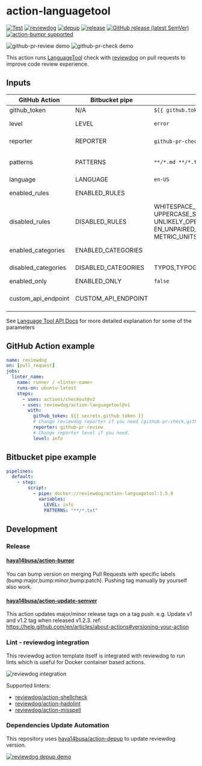 # action-languagetool

[![Test](https://github.com/reviewdog/action-languagetool/workflows/Test/badge.svg)](https://github.com/reviewdog/action-languagetool/actions?query=workflow%3ATest)
[![reviewdog](https://github.com/reviewdog/action-languagetool/workflows/reviewdog/badge.svg)](https://github.com/reviewdog/action-languagetool/actions?query=workflow%3Areviewdog)
[![depup](https://github.com/reviewdog/action-languagetool/workflows/depup/badge.svg)](https://github.com/reviewdog/action-languagetool/actions?query=workflow%3Adepup)
[![release](https://github.com/reviewdog/action-languagetool/workflows/release/badge.svg)](https://github.com/reviewdog/action-languagetool/actions?query=workflow%3Arelease)
[![GitHub release (latest SemVer)](https://img.shields.io/github/v/release/reviewdog/action-languagetool?logo=github&sort=semver)](https://github.com/reviewdog/action-languagetool/releases)
[![action-bumpr supported](https://img.shields.io/badge/bumpr-supported-ff69b4?logo=github&link=https://github.com/haya14busa/action-bumpr)](https://github.com/haya14busa/action-bumpr)

![github-pr-review demo](https://user-images.githubusercontent.com/3797062/74084817-31e7ce80-4ab6-11ea-9d7f-621a9861148c.png)
![github-pr-check demo](https://user-images.githubusercontent.com/3797062/74084838-5ba0f580-4ab6-11ea-85fa-0944ff7709b5.png)

This action runs [LanguageTool](https://github.com/languagetool-org/languagetool) check with [reviewdog](https://github.com/reviewdog/reviewdog) on pull requests to improve code review experience.

## Inputs

| GitHub Action       | Bitbucket pipe      | Default                                                                                                                                                                                                                                                                                                        | Description                                                                     |
|---------------------|---------------------|----------------------------------------------------------------------------------------------------------------------------------------------------------------------------------------------------------------------------------------------------------------------------------------------------------------|---------------------------------------------------------------------------------|
| github_token        | N/A                 | `${{ github.token }}`                                                                                                                                                                                                                                                                                          | GITHUB_TOKEN                                                                    |
| level               | LEVEL               | `error`                                                                                                                                                                                                                                                                                                        | Report level for reviewdog [info,warning,error]                                 |
| reporter            | REPORTER            | `github-pr-check`/`bitbucket-code-report`                                                                                                                                                                                                                                                                      | Reporter of reviewdog command [github-pr-check,github-pr-review]                |
| patterns            | PATTERNS            | `**/*.md **/*.txt'`                                                                                                                                                                                                                                                                                            | Space separated target file glob patterns. https://github.com/haya14busa/ghglob |
| language            | LANGUAGE            | `en-US`                                                                                                                                                                                                                                                                                                        | `language` of LanguageTool                                                      |
| enabled_rules       | ENABLED_RULES       |                                                                                                                                                                                                                                                                                                                | Comma separated `enabledRules` of LanguageTool                                  |
| disabled_rules      | DISABLED_RULES      | WHITESPACE_RULE,EN_QUOTES,DASH_RULE,WORD_CONTAINS_UNDERSCORE, UPPERCASE_SENTENCE_START,ARROWS,COMMA_PARENTHESIS_WHITESPACE, UNLIKELY_OPENING_PUNCTUATION,SENTENCE_WHITESPACE,CURRENCY, EN_UNPAIRED_BRACKETS,PHRASE_REPETITION,PUNCTUATION_PARAGRAPH_END, METRIC_UNITS_EN_US,ENGLISH_WORD_REPEAT_BEGINNING_RULE | Comma separated `disabledRules` of LanguageTool                                 |
| enabled_categories  | ENABLED_CATEGORIES  |                                                                                                                                                                                                                                                                                                                | Comma separated `enabledCategories` of LanguageTool                             |
| disabled_categories | DISABLED_CATEGORIES | TYPOS,TYPOGRAPHY                                                                                                                                                                                                                                                                                               | Comma separated `disabledCategories` of LanguageTool                            |
| enabled_only        | ENABLED_ONLY        | `false`                                                                                                                                                                                                                                                                                                        | `enabledOnly` of LanguageTool                                                   |
| custom_api_endpoint | CUSTOM_API_ENDPOINT |                                                                                                                                                                                                                                                                                                                | Custom API endpoint of LanguageTool server. e.g. https://languagetool.org/api    |

See [Language Tool API Docs](https://languagetool.org/http-api/swagger-ui/#!/default/post_check) for more detailed
explanation for some of the parameters

## GitHub Action example

```yaml
name: reviewdog
on: [pull_request]
jobs:
  linter_name:
    name: runner / <linter-name>
    runs-on: ubuntu-latest
    steps:
      - uses: actions/checkout@v2
      - uses: reviewdog/action-languagetool@v1
        with:
          github_token: ${{ secrets.github_token }}
          # Change reviewdog reporter if you need [github-pr-check,github-check,github-pr-review].
          reporter: github-pr-review
          # Change reporter level if you need.
          level: info
```

## Bitbucket pipe example

```yaml
pipelines:
  default:
    - step:
        script:
          - pipe: docker://reviewdog/action-languagetool:1.5.0
            variables:
              LEVEL: info
              PATTERNS: "**/*.txt"
```

## Development

### Release

#### [haya14busa/action-bumpr](https://github.com/haya14busa/action-bumpr)
You can bump version on merging Pull Requests with specific labels (bump:major,bump:minor,bump:patch).
Pushing tag manually by yourself also work.

#### [haya14busa/action-update-semver](https://github.com/haya14busa/action-update-semver)

This action updates major/minor release tags on a tag push. e.g. Update v1 and v1.2 tag when released v1.2.3.
ref: https://help.github.com/en/articles/about-actions#versioning-your-action

### Lint - reviewdog integration

This reviewdog action template itself is integrated with reviewdog to run lints
which is useful for Docker container based actions.

![reviewdog integration](https://user-images.githubusercontent.com/3797062/72735107-7fbb9600-3bde-11ea-8087-12af76e7ee6f.png)

Supported linters:

- [reviewdog/action-shellcheck](https://github.com/reviewdog/action-shellcheck)
- [reviewdog/action-hadolint](https://github.com/reviewdog/action-hadolint)
- [reviewdog/action-misspell](https://github.com/reviewdog/action-misspell)

### Dependencies Update Automation
This repository uses [haya14busa/action-depup](https://github.com/haya14busa/action-depup) to update
reviewdog version.

[![reviewdog depup demo](https://user-images.githubusercontent.com/3797062/73154254-170e7500-411a-11ea-8211-912e9de7c936.png)](https://github.com/reviewdog/action-template/pull/6)

